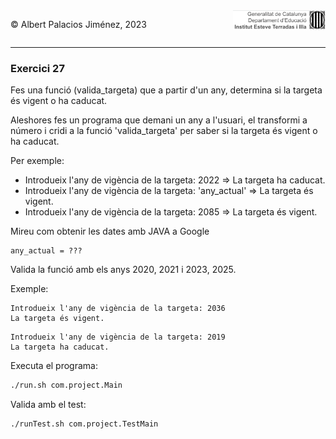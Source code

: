 <div style="display: flex; width: 100%;">
    <div style="flex: 1; padding: 0px;">
        <p>© Albert Palacios Jiménez, 2023</p>
    </div>
    <div style="flex: 1; padding: 0px; text-align: right;">
        <img src="../../assets/ieti.png" height="32" alt="Logo de IETI" style="max-height: 32px;">
    </div>
</div>
<hr/>

### Exercici 27

Fes una funció (valida_targeta) que a partir d'un any, determina si la targeta és vigent o ha caducat.

Aleshores fes un programa que demani un any a l'usuari, el transformi a número i cridi a la funció 'valida_targeta' per saber si la targeta és vigent o ha caducat.

Per exemple:

* Introdueix l'any de vigència de la targeta: 2022 => La targeta ha caducat.
* Introdueix l'any de vigència de la targeta: 'any_actual' => La targeta és vigent.
* Introdueix l'any de vigència de la targeta: 2085 => La targeta és vigent.


Mireu com obtenir les dates amb JAVA a Google
```text
any_actual = ???
```
Valida la funció amb els anys 2020, 2021 i 2023, 2025.

Exemple:
```text
Introdueix l'any de vigència de la targeta: 2036
La targeta és vigent.
```

```text
Introdueix l'any de vigència de la targeta: 2019
La targeta ha caducat.
```

Executa el programa:
```bash
./run.sh com.project.Main
```

Valida amb el test:
```bash
./runTest.sh com.project.TestMain
```
